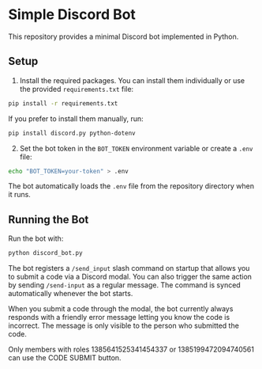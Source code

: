 # Simple Discord Bot

This repository provides a minimal Discord bot implemented in Python.

## Setup

1. Install the required packages. You can install them individually or use the
   provided `requirements.txt` file:

```bash
pip install -r requirements.txt
```

If you prefer to install them manually, run:

```bash
pip install discord.py python-dotenv
```

2. Set the bot token in the `BOT_TOKEN` environment variable or create a `.env` file:

```bash
echo "BOT_TOKEN=your-token" > .env
```

The bot automatically loads the `.env` file from the repository directory when it runs.

## Running the Bot

Run the bot with:

```bash
python discord_bot.py
```

The bot registers a `/send_input` slash command on startup that allows you to
submit a code via a Discord modal. You can also trigger the same action by
sending `/send-input` as a regular message. The command is synced automatically
whenever the bot starts.

When you submit a code through the modal, the bot currently always responds
with a friendly error message letting you know the code is incorrect. The
message is only visible to the person who submitted the code.

Only members with roles 1385641525341454337 or 1385199472094740561 can use the CODE SUBMIT button.
